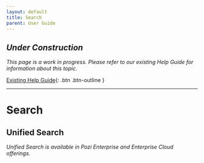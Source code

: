 ```yaml
---
layout: default
title: Search
parent: User Guide
---
```


## *Under Construction*

*This page is a work in progress. Please refer to our existing Help Guide for information about this topic.*

[Existing Help Guide](https://help.pozi.com/search?query=search){: .btn .btn-outline }

---

# Search


## Unified Search

*Unified Search is available in *Pozi Enterprise* and *Enterprise Cloud* offerings.*
